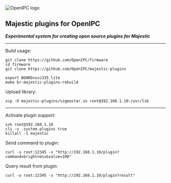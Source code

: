 ![OpenIPC logo][logo]

## Majestic plugins for OpenIPC
**_Experimental system for creating open source plugins for Majestic_**

---

Build usage:
```
git clone https://github.com/OpenIPC/firmware
cd firmware
git clone https://github.com/OpenIPC/majestic-plugins

export BOARD=ssc335_lite
make br-majestic-plugins-rebuild
```

Upload library:
```
scp -O majestic-plugins/sigmastar.so root@192.168.1.10:/usr/lib
```

---

Activate plugin support:
```
ssh root@192.168.1.10
cli -s .system.plugins true
killall -1 majestic
```

Send command to plugin:
```
curl -u root:12345 -s "http://192.168.1.10/plugin?command=brightness&value=100"
```

Query result from plugin:
```
curl -u root:12345 -s "http://192.168.1.10/plugin?result"
```

[logo]: https://openipc.org/assets/openipc-logo-black.svg
